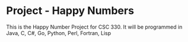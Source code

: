 # Project - Happy Numbers

This is the Happy Number Project for CSC 330. It will be programmed in Java, C, C#, Go, Python, Perl, Fortran, Lisp
